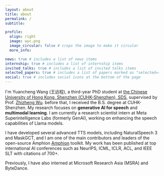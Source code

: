 ```yaml
---
layout: about
title: about
permalink: /
subtitle:

profile:
  align: right
  image: wyc.png
  image_circular: false # crops the image to make it circular
  more_info: 

news: true # includes a list of news items
internship: true # includes a list of internship items
invited_talks: true # includes a list of invited talks items
selected_papers: true # includes a list of papers marked as "selected={true}"
social: true # includes social icons at the bottom of the page
---
```


I'm Yuancheng Wang (王远程), a third-year PhD student at [the Chinese University of Hong Kong, Shenzhen (CUHK-Shenzhen), SDS](https://sds.cuhk.edu.cn/en), supervised by Prof. [Zhizheng Wu](http://www.drwuz.com/). before that, I received the B.S. degree at CUHK-Shenzhen. My research focuses on **generative AI for speech** and **multimodal learning**. I am currently a research scientist intern at Meta Superintelligence Labs (formerly GenAI), working on enhancing the speech capabilities of Llama models.

I have developed several advanced TTS models, including NaturalSpeech 3 and MaskGCT, and I am one of the main contributors and leaders of the open-source Amphion [Amphion](https://github.com/open-mmlab/Amphion) toolkit. My work has been published at top international AI conferences such as NeurIPS, ICML, ICLR, ACL, and IEEE SLT with citations of 700+.

Previously, I have also interned at Microsoft Research Asia (MSRA) and ByteDance.
